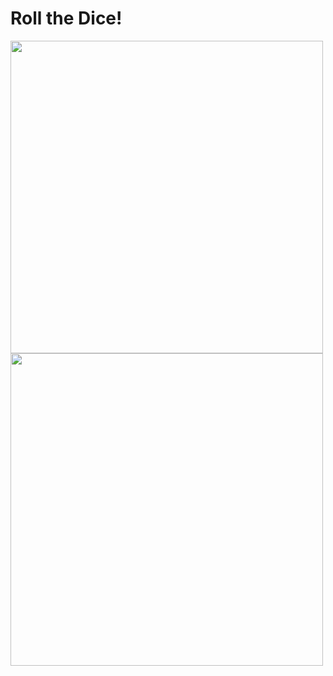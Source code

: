 # Roll the Dice!

<img src="https://user-images.githubusercontent.com/35319467/109406369-3c793e00-792d-11eb-8c36-b7c0eac6a5bb.png" width="500">

<img src="https://user-images.githubusercontent.com/35319467/109406377-4ac75a00-792d-11eb-8408-cd075b07a671.png" width="500">
